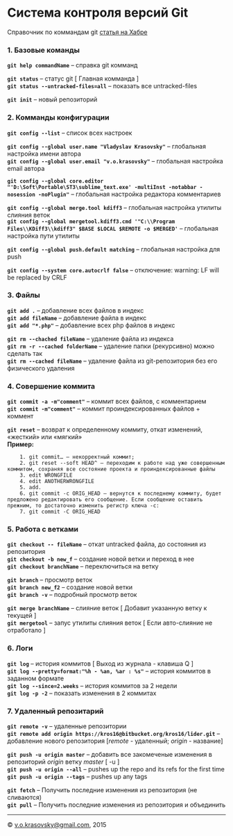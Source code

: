 # Система контроля версий Git

Справочник по коммандам git [статья на Хабре](http://habrahabr.ru/post/60347/)


### 1. Базовые команды

**`git help commandName`** &ndash; справка git комманд  

**`git status`** &ndash; статус git [ Главная комманда ]  
**`git status --untracked-files=all`** &ndash; показать все untracked-files  

**`git init`** &ndash; новый репозиторий


### 2. Комманды конфигурации

**`git config --list`** &ndash; список всех настроек  

**`git config --global user.name "Vladyslav Krasovsky"`** &ndash; глобальная настройка имени автора  
**`git config --global user.email "v.o.krasovsky"`** &ndash; глобальная настройка email автора  

**`git config --global core.editor "'D:\Soft\Portable\ST3\sublime_text.exe' -multiInst -notabbar -nosession -noPlugin"`** &ndash; глобальная настройка редактора комментариев  

**`git config --global merge.tool kdiff3`** &ndash; глобальная настройка утилиты слияния веток  
**`git config --global mergetool.kdiff3.cmd '"C:\\Program Files\\KDiff3\\kdiff3" $BASE $LOCAL $REMOTE -o $MERGED'`** &ndash; глобальная настройка пути утилиты  

**`git config --global push.default matching`** &ndash; глобальная настройка для push  

**`git config --system core.autocrlf false`** &ndash; отключение: warning: LF will be replaced by CRLF


### 3. Файлы

**`git add .`** &ndash; добавление всех файлов в индекс  
**`git add fileName`** &ndash; добавление файла в индекс  
**`git add "*.php"`** &ndash; добавление всех php файлов в индекс  

**`git rm --chached fileName`** &ndash; удаление файла из индекса  
**`git rm -r --cached folderName`** &ndash; удаление папки (рекурсивно) можно сделать так  
**`git rm --cached fileName`** &ndash; удаление файла из git-репозитория без его физического удаления  


### 4. Совершение коммита

**`git commit -a -m"comment"`** &ndash; коммит всех файлов, с комментарием  
**`git commit -m"comment"`** &ndash; коммит проиндексированных файлов + коммент  

**`git reset`** &ndash; возврат к определенному коммиту, откат изменений, «жесткий» или «мягкий»  
**Пример:**
```
	1. git commit… — некорректный коммит; 
	2. git reset --soft HEAD^ — переходим к работе над уже совершенным коммитом, сохраняя все состояние проекта и проиндексированные файлы 
	3. edit WRONGFILE 
	4. edit ANOTHERWRONGFILE 
	5. add.
	6. git commit -c ORIG_HEAD — вернутся к последнему коммиту, будет предложено редактировать его сообщение. Если сообщение оставить прежним, то достаточно изменить регистр ключа -с:
	7. git commit -C ORIG_HEAD
```


### 5. Работа с ветками

**`git checkout -- fileName`** &ndash; откат untracked файла, до состояния из репозитория  
**`git checkout -b new_f`** &ndash; создание новой ветки и переход в нее  
**`git checkout branchName`** &ndash; переключиться на ветку  

**`git branch`** &ndash; просмотр веток  
**`git branch new_f2`** &ndash; создание новой ветки  
**`git branch -v`** &ndash; подробный просмотр веток  

**`git merge branchName`** &ndash; слияние веток [ Добавит указанную ветку к текущей ]  
**`git mergetool`** &ndash; запус утилиты слияния веток [ Если авто-слияние не отработало ]


### 6. Логи

**`git log`** &ndash; история коммитов [ Выход из журнала - клавиша Q ]  
**`git log --pretty=format:"%h - %an, %ar : %s"`** &ndash; история коммитов в заданном формате  
**`git log --since=2.weeks`** &ndash; история коммитов за 2 недели  
**`git log -p -2`** &ndash; показать изменения в 2 коммитах


### 7. Удаленный репозитарий

**`git remote -v`** &ndash; удаленные репозитории  
**`git remote add origin https://kros16@bitbucket.org/kros16/lider.git`** &ndash; добавление нового репозитория [*remote* - удаленный; *origin* - название]  

**`git push -u origin master`** &ndash; добавить все закомеченые изменения в репозиторий *origin* ветку *master* [ -u ]  
**`git push -u origin --all`** &ndash; pushes up the repo and its refs for the first time  
**`git push -u origin --tags`** &ndash; pushes up any tags  

**`git fetch`** &ndash; Получить последние изменения из репозитория (не сливаются)  
**`git pull`** &ndash; Получить последние изменения из репозитория и объединить

* * *
&copy; <v.o.krasovsky@gmail.com>, 2015 